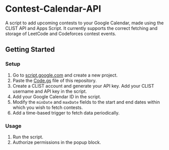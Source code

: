 # Contest-Calendar-API

A script to add upcoming contests to your Google Calendar, made using the CLIST API and Apps Script. It currently supports the correct fetching and storage of LeetCode and Codeforces contest events.

## Getting Started

### Setup

1. Go to [script.google.com](https://script.google.com/) and create a new project.
2. Paste the [Code.gs](https://github.com/disha9112/Contest-Calendar-API/blob/main/Code.gs) file of this repository.
3. Create a CLIST account and generate your API key. Add your CLIST username and API key in the script.
4. Add your Google Calendar ID in the script.
5. Modify the `minDate` and `maxDate` fields to the start and end dates within which you wish to fetch contests.
6. Add a time-based trigger to fetch data periodically.

### Usage

1. Run the script.
2. Authorize permissions in the popup block.
